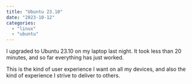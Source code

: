 ```yaml
---
title: "Ubuntu 23.10"
date: "2023-10-12"
categories: 
  - "linux"
  - "ubuntu"
---
```


I upgraded to Ubuntu 23.10 on my laptop last night. It took less than 20 minutes, and so far everything has just worked.

This is the kind of user experience I want on all my devices, and also the kind of experience I strive to deliver to others.
